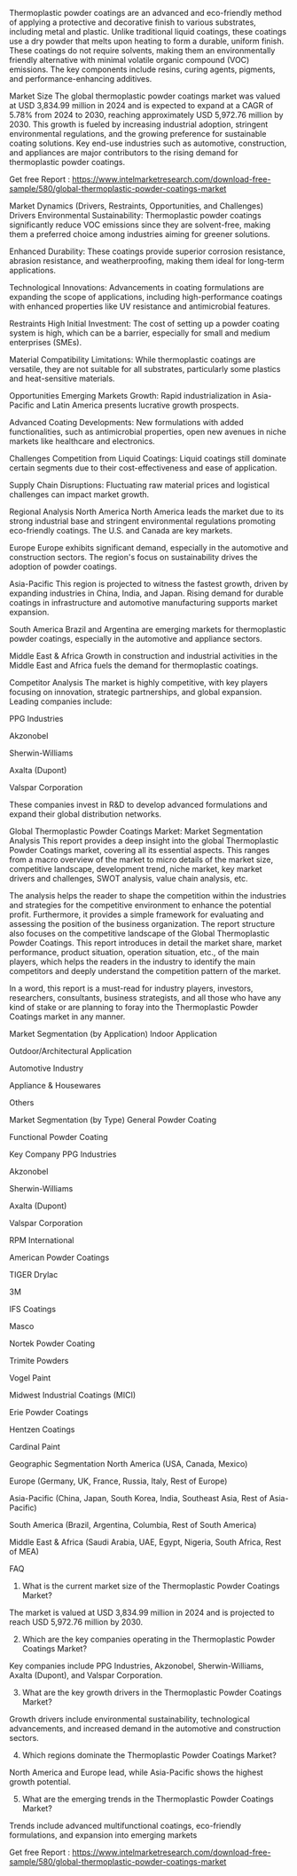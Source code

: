 Thermoplastic powder coatings are an advanced and eco-friendly method of applying a protective and decorative finish to various substrates, including metal and plastic. Unlike traditional liquid coatings, these coatings use a dry powder that melts upon heating to form a durable, uniform finish. These coatings do not require solvents, making them an environmentally friendly alternative with minimal volatile organic compound (VOC) emissions. The key components include resins, curing agents, pigments, and performance-enhancing additives.

Market Size
The global thermoplastic powder coatings market was valued at USD 3,834.99 million in 2024 and is expected to expand at a CAGR of 5.78% from 2024 to 2030, reaching approximately USD 5,972.76 million by 2030. This growth is fueled by increasing industrial adoption, stringent environmental regulations, and the growing preference for sustainable coating solutions. Key end-use industries such as automotive, construction, and appliances are major contributors to the rising demand for thermoplastic powder coatings.

Get free Report :  https://www.intelmarketresearch.com/download-free-sample/580/global-thermoplastic-powder-coatings-market

Market Dynamics (Drivers, Restraints, Opportunities, and Challenges)
Drivers
Environmental Sustainability: Thermoplastic powder coatings significantly reduce VOC emissions since they are solvent-free, making them a preferred choice among industries aiming for greener solutions.

Enhanced Durability: These coatings provide superior corrosion resistance, abrasion resistance, and weatherproofing, making them ideal for long-term applications.

Technological Innovations: Advancements in coating formulations are expanding the scope of applications, including high-performance coatings with enhanced properties like UV resistance and antimicrobial features.

Restraints
High Initial Investment: The cost of setting up a powder coating system is high, which can be a barrier, especially for small and medium enterprises (SMEs).

Material Compatibility Limitations: While thermoplastic coatings are versatile, they are not suitable for all substrates, particularly some plastics and heat-sensitive materials.

Opportunities
Emerging Markets Growth: Rapid industrialization in Asia-Pacific and Latin America presents lucrative growth prospects.

Advanced Coating Developments: New formulations with added functionalities, such as antimicrobial properties, open new avenues in niche markets like healthcare and electronics.

Challenges
Competition from Liquid Coatings: Liquid coatings still dominate certain segments due to their cost-effectiveness and ease of application.

Supply Chain Disruptions: Fluctuating raw material prices and logistical challenges can impact market growth.

Regional Analysis
North America
North America leads the market due to its strong industrial base and stringent environmental regulations promoting eco-friendly coatings. The U.S. and Canada are key markets.

Europe
Europe exhibits significant demand, especially in the automotive and construction sectors. The region's focus on sustainability drives the adoption of powder coatings.

Asia-Pacific
This region is projected to witness the fastest growth, driven by expanding industries in China, India, and Japan. Rising demand for durable coatings in infrastructure and automotive manufacturing supports market expansion.

South America
Brazil and Argentina are emerging markets for thermoplastic powder coatings, especially in the automotive and appliance sectors.

Middle East & Africa
Growth in construction and industrial activities in the Middle East and Africa fuels the demand for thermoplastic coatings.

Competitor Analysis
The market is highly competitive, with key players focusing on innovation, strategic partnerships, and global expansion. Leading companies include:

PPG Industries

Akzonobel

Sherwin-Williams

Axalta (Dupont)

Valspar Corporation

These companies invest in R&D to develop advanced formulations and expand their global distribution networks.

Global Thermoplastic Powder Coatings Market: Market Segmentation Analysis
This report provides a deep insight into the global Thermoplastic Powder Coatings market, covering all its essential aspects. This ranges from a macro overview of the market to micro details of the market size, competitive landscape, development trend, niche market, key market drivers and challenges, SWOT analysis, value chain analysis, etc.

The analysis helps the reader to shape the competition within the industries and strategies for the competitive environment to enhance the potential profit. Furthermore, it provides a simple framework for evaluating and assessing the position of the business organization. The report structure also focuses on the competitive landscape of the Global Thermoplastic Powder Coatings. This report introduces in detail the market share, market performance, product situation, operation situation, etc., of the main players, which helps the readers in the industry to identify the main competitors and deeply understand the competition pattern of the market.

In a word, this report is a must-read for industry players, investors, researchers, consultants, business strategists, and all those who have any kind of stake or are planning to foray into the Thermoplastic Powder Coatings market in any manner.

Market Segmentation (by Application)
Indoor Application

Outdoor/Architectural Application

Automotive Industry

Appliance & Housewares

Others

Market Segmentation (by Type)
General Powder Coating

Functional Powder Coating

Key Company
PPG Industries

Akzonobel

Sherwin-Williams

Axalta (Dupont)

Valspar Corporation

RPM International

American Powder Coatings

TIGER Drylac

3M

IFS Coatings

Masco

Nortek Powder Coating

Trimite Powders

Vogel Paint

Midwest Industrial Coatings (MICI)

Erie Powder Coatings

Hentzen Coatings

Cardinal Paint

Geographic Segmentation
North America (USA, Canada, Mexico)

Europe (Germany, UK, France, Russia, Italy, Rest of Europe)

Asia-Pacific (China, Japan, South Korea, India, Southeast Asia, Rest of Asia-Pacific)

South America (Brazil, Argentina, Columbia, Rest of South America)

Middle East & Africa (Saudi Arabia, UAE, Egypt, Nigeria, South Africa, Rest of MEA)

FAQ

1. What is the current market size of the Thermoplastic Powder Coatings Market?

The market is valued at USD 3,834.99 million in 2024 and is projected to reach USD 5,972.76 million by 2030.

2. Which are the key companies operating in the Thermoplastic Powder Coatings Market?

Key companies include PPG Industries, Akzonobel, Sherwin-Williams, Axalta (Dupont), and Valspar Corporation.

3. What are the key growth drivers in the Thermoplastic Powder Coatings Market?

Growth drivers include environmental sustainability, technological advancements, and increased demand in the automotive and construction sectors.

4. Which regions dominate the Thermoplastic Powder Coatings Market?

North America and Europe lead, while Asia-Pacific shows the highest growth potential.

5. What are the emerging trends in the Thermoplastic Powder Coatings Market?

Trends include advanced multifunctional coatings, eco-friendly formulations, and expansion into emerging markets

Get free Report :  https://www.intelmarketresearch.com/download-free-sample/580/global-thermoplastic-powder-coatings-market

